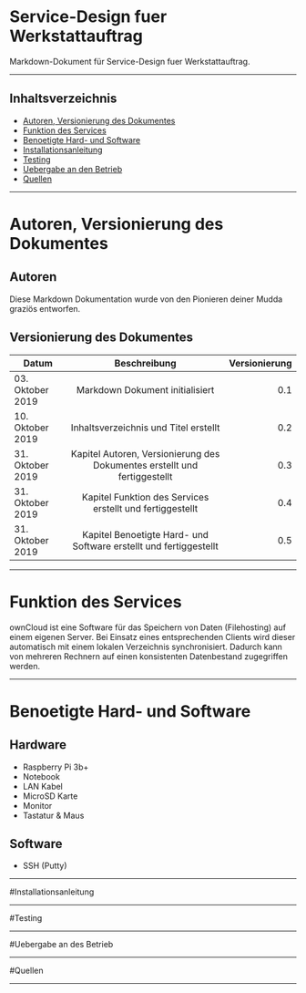 # Service-Design fuer Werkstattauftrag

Markdown-Dokument für Service-Design fuer Werkstattauftrag.

***

## Inhaltsverzeichnis

* [Autoren, Versionierung des Dokumentes](/)
* [Funktion des Services](/)
* [Benoetigte Hard- und Software](/)
* [Installationsanleitung](/)
* [Testing](/)
* [Uebergabe an den Betrieb](/)
* [Quellen](/)

***

# Autoren, Versionierung des Dokumentes
## Autoren
Diese Markdown Dokumentation wurde von den Pionieren deiner Mudda graziös entworfen.

## Versionierung des Dokumentes
| Datum         | Beschreibung  | Versionierung  |
| ------------- |:-------------:| -----:|
| 03. Oktober 2019      | Markdown Dokument initialisiert | 0.1 |
| 10. Oktober 2019      | Inhaltsverzeichnis und Titel erstellt      |   0.2 |
| 31. Oktober 2019 | Kapitel Autoren, Versionierung des Dokumentes erstellt und fertiggestellt | 0.3 |
| 31. Oktober 2019 | Kapitel Funktion des Services erstellt und fertiggestellt | 0.4 |
| 31. Oktober 2019 | Kapitel Benoetigte Hard- und Software erstellt und fertiggestellt | 0.5 |

***

# Funktion des Services
ownCloud ist eine Software für das Speichern von Daten (Filehosting) auf einem eigenen Server. Bei Einsatz eines entsprechenden Clients wird dieser automatisch mit einem lokalen Verzeichnis synchronisiert. Dadurch kann von mehreren Rechnern auf einen konsistenten Datenbestand zugegriffen werden. 

***

# Benoetigte Hard- und Software
## Hardware
* Raspberry Pi 3b+
* Notebook
* LAN Kabel
* MicroSD Karte
* Monitor
* Tastatur & Maus

## Software
* SSH (Putty)

***

#Installationsanleitung

***

#Testing

***

#Uebergabe an des Betrieb

***

#Quellen

***